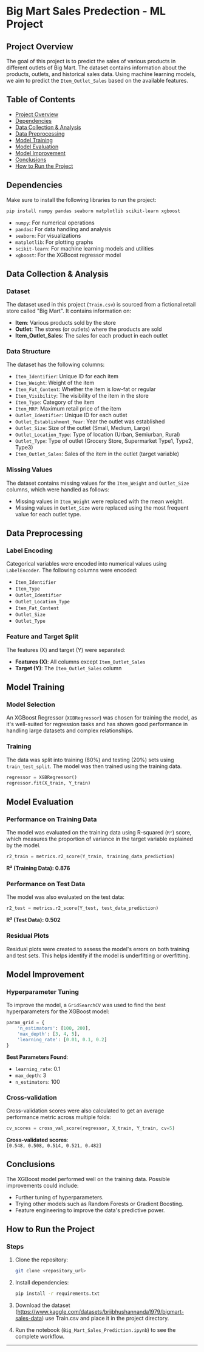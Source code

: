 
# Big Mart Sales Predection - ML Project

## Project Overview

The goal of this project is to predict the sales of various products in different outlets of Big Mart. The dataset contains information about the products, outlets, and historical sales data. Using machine learning models, we aim to predict the `Item_Outlet_Sales` based on the available features.

## Table of Contents

- [Project Overview](#project-overview)
- [Dependencies](#dependencies)
- [Data Collection & Analysis](#data-collection--analysis)
- [Data Preprocessing](#data-preprocessing)
- [Model Training](#model-training)
- [Model Evaluation](#model-evaluation)
- [Model Improvement](#model-improvement)
- [Conclusions](#conclusions)
- [How to Run the Project](#how-to-run-the-project)

## Dependencies

Make sure to install the following libraries to run the project:

```bash
pip install numpy pandas seaborn matplotlib scikit-learn xgboost
```

- `numpy`: For numerical operations
- `pandas`: For data handling and analysis
- `seaborn`: For visualizations
- `matplotlib`: For plotting graphs
- `scikit-learn`: For machine learning models and utilities
- `xgboost`: For the XGBoost regressor model

## Data Collection & Analysis

### Dataset

The dataset used in this project (`Train.csv`) is sourced from a fictional retail store called "Big Mart". It contains information on:

- **Item**: Various products sold by the store
- **Outlet**: The stores (or outlets) where the products are sold
- **Item_Outlet_Sales**: The sales for each product in each outlet

### Data Structure

The dataset has the following columns:

- `Item_Identifier`: Unique ID for each item
- `Item_Weight`: Weight of the item
- `Item_Fat_Content`: Whether the item is low-fat or regular
- `Item_Visibility`: The visibility of the item in the store
- `Item_Type`: Category of the item
- `Item_MRP`: Maximum retail price of the item
- `Outlet_Identifier`: Unique ID for each outlet
- `Outlet_Establishment_Year`: Year the outlet was established
- `Outlet_Size`: Size of the outlet (Small, Medium, Large)
- `Outlet_Location_Type`: Type of location (Urban, Semiurban, Rural)
- `Outlet_Type`: Type of outlet (Grocery Store, Supermarket Type1, Type2, Type3)
- `Item_Outlet_Sales`: Sales of the item in the outlet (target variable)

### Missing Values

The dataset contains missing values for the `Item_Weight` and `Outlet_Size` columns, which were handled as follows:
- Missing values in `Item_Weight` were replaced with the mean weight.
- Missing values in `Outlet_Size` were replaced using the most frequent value for each outlet type.

## Data Preprocessing

### Label Encoding

Categorical variables were encoded into numerical values using `LabelEncoder`. The following columns were encoded:

- `Item_Identifier`
- `Item_Type`
- `Outlet_Identifier`
- `Outlet_Location_Type`
- `Item_Fat_Content`
- `Outlet_Size`
- `Outlet_Type`

### Feature and Target Split

The features (X) and target (Y) were separated:

- **Features (X)**: All columns except `Item_Outlet_Sales`
- **Target (Y)**: The `Item_Outlet_Sales` column

## Model Training

### Model Selection

An XGBoost Regressor (`XGBRegressor`) was chosen for training the model, as it's well-suited for regression tasks and has shown good performance in handling large datasets and complex relationships.

### Training

The data was split into training (80%) and testing (20%) sets using `train_test_split`. The model was then trained using the training data.

```python
regressor = XGBRegressor()
regressor.fit(X_train, Y_train)
```

## Model Evaluation

### Performance on Training Data

The model was evaluated on the training data using R-squared (`R²`) score, which measures the proportion of variance in the target variable explained by the model.

```python
r2_train = metrics.r2_score(Y_train, training_data_prediction)
```

**R² (Training Data): 0.876**

### Performance on Test Data

The model was also evaluated on the test data:

```python
r2_test = metrics.r2_score(Y_test, test_data_prediction)
```

**R² (Test Data): 0.502**

### Residual Plots

Residual plots were created to assess the model's errors on both training and test sets. This helps identify if the model is underfitting or overfitting.

## Model Improvement

### Hyperparameter Tuning

To improve the model, a `GridSearchCV` was used to find the best hyperparameters for the XGBoost model:

```python
param_grid = {
    'n_estimators': [100, 200],
    'max_depth': [3, 4, 5],
    'learning_rate': [0.01, 0.1, 0.2]
}
```

**Best Parameters Found**: 
- `learning_rate`: 0.1
- `max_depth`: 3
- `n_estimators`: 100

### Cross-validation

Cross-validation scores were also calculated to get an average performance metric across multiple folds:

```python
cv_scores = cross_val_score(regressor, X_train, Y_train, cv=5)
```

**Cross-validated scores**:  
`[0.548, 0.508, 0.514, 0.521, 0.482]`

## Conclusions

The XGBoost model performed well on the training data. Possible improvements could include:
- Further tuning of hyperparameters.
- Trying other models such as Random Forests or Gradient Boosting.
- Feature engineering to improve the data's predictive power.

## How to Run the Project

### Steps

1. Clone the repository:
   ```bash
   git clone <repository_url>
   ```

2. Install dependencies:
   ```bash
   pip install -r requirements.txt
   ```

3. Download the dataset (https://www.kaggle.com/datasets/brijbhushannanda1979/bigmart-sales-data)  use Train.csv and place it in the project directory.

4. Run the notebook (`Big_Mart_Sales_Prediction.ipynb`) to see the complete workflow.

---
